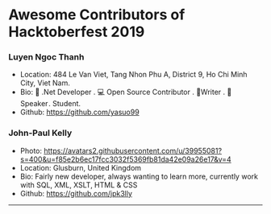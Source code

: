 # Awesome Contributors of Hacktoberfest 2019

### Luyen Ngoc Thanh
- Location: 484 Le Van Viet, Tang Nhon Phu A, District 9, Ho Chi Minh City, Viet Nam.
- Bio: 📱 .Net Developer . 💻 Open Source Contributor . 📝Writer . 🎤 Speaker . Student.
- Github: https://github.com/yasuo99

### John-Paul Kelly
- Photo: https://avatars2.githubusercontent.com/u/39955081?s=400&u=f85e2b6ec17fcc3032f5369fb81da42e09a26e17&v=4
- Location: Glusburn, United Kingdom
- Bio: Fairly new developer, always wanting to learn more, currently work with SQL, XML, XSLT, HTML & CSS
- Github: https://github.com/jpk3lly
***
